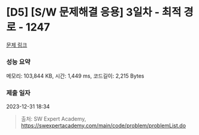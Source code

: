 # [D5] [S/W 문제해결 응용] 3일차 - 최적 경로 - 1247 

[문제 링크](https://swexpertacademy.com/main/code/problem/problemDetail.do?contestProbId=AV15OZ4qAPICFAYD) 

### 성능 요약

메모리: 103,844 KB, 시간: 1,449 ms, 코드길이: 2,215 Bytes

### 제출 일자

2023-12-31 18:34



> 출처: SW Expert Academy, https://swexpertacademy.com/main/code/problem/problemList.do